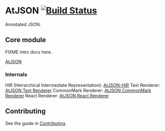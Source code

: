 # AtJSON [![Build Status](https://travis-ci.com/CondeNast-Copilot/atjson.svg?token=EyGr19LqBpbDaJHnY815&branch=master)](https://travis-ci.com/CondeNast-Copilot/atjson)

Annotated JSON.

## Core module

FIXME intro docs here.

[AtJSON](packages/atjson)

### Internals

HIR (Heirarchical Intermediate Representation): [AtJSON-HIR](packages/atjson-hir)
Text Renderer: [AtJSON Text Renderer](packages/atjson-text-renderer)
CommonMark Renderer: [AtJSON CommonMark Renderer](packages/atjson-commonmark-renderer)
React Renderer: [AtJSON React Renderer](packages/atjson-react-renderer)

## Contributing

See the guide in [Contributing](CONTRIBUTING.md).
